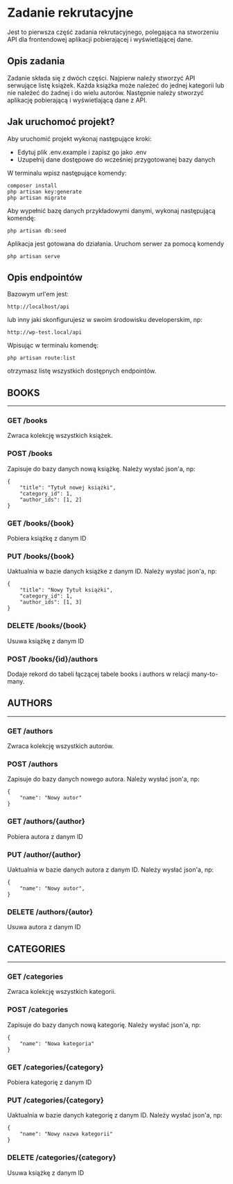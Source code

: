 # Zadanie rekrutacyjne
Jest to pierwsza część zadania rekrutacyjnego, polegająca na stworzeniu API dla frontendowej aplikacji pobierającej i wyświetlającej dane.

## Opis zadania
Zadanie składa się z dwóch części. Najpierw należy stworzyć API serwujące listę książek. Każda książka może należeć do jednej kategorii lub nie należeć do żadnej i do wielu autorów.
Następnie należy stworzyć aplikację pobierającą i wyświetlającą dane z API.

## Jak uruchomoć projekt?

Aby uruchomić projekt wykonaj następujące kroki:

* Edytuj plik .env.example i zapisz go jako .env
* Uzupełnij dane dostępowe do wcześniej przygotowanej bazy danych

W terminalu wpisz następujące komendy:
```
composer install
php artisan key:generate
php artisan migrate
```

Aby wypełnić bazę danych przykładowymi danymi, wykonaj następującą komendę:
```
php artisan db:seed
```

Aplikacja jest gotowana do działania. Uruchom serwer za pomocą komendy
```
php artisan serve
```

## Opis endpointów

Bazowym url'em jest:
```
http://localhost/api
```
lub inny jaki skonfigurujesz w swoim środowisku developerskim, np:
```
http://wp-test.local/api
```

Wpisując w terminalu komendę:
```
php artisan route:list
```
otrzymasz listę wszystkich dostępnych endpointów.

## BOOKS
---

### GET /books
Zwraca kolekcję wszystkich książek.

### POST /books
Zapisuje do bazy danych nową książkę. Należy wysłać json'a, np:
```
{
    "title": "Tytuł nowej książki",
    "category_id": 1,
    "author_ids": [1, 2]
}
```

### GET /books/{book}
Pobiera książkę z danym ID

### PUT /books/{book}
Uaktualnia w bazie danych książke z danym ID. Należy wysłać json'a, np:
```
{
    "title": "Nowy Tytuł książki",
    "category_id": 1,
    "author_ids": [1, 3]
}
```

### DELETE /books/{book}
Usuwa książkę z danym ID

### POST /books/{id}/authors
Dodaje rekord do tabeli łączącej tabele books i authors w relacji many-to-many.

## AUTHORS
---

### GET /authors
Zwraca kolekcję wszystkich autorów.

### POST /authors
Zapisuje do bazy danych nowego autora. Należy wysłać json'a, np:
```
{
    "name": "Nowy autor"
}
```

### GET /authors/{author}
Pobiera autora z danym ID

### PUT /author/{author}
Uaktualnia w bazie danych autora z danym ID. Należy wysłać json'a, np:
```
{
    "name": "Nowy autor",
}
```

### DELETE /authors/{autor}
Usuwa autora z danym ID

## CATEGORIES
---

### GET /categories
Zwraca kolekcję wszystkich kategorii.

### POST /categories
Zapisuje do bazy danych nową kategorię. Należy wysłać json'a, np:
```
{
    "name": "Nowa kategoria"
}
```

### GET /categories/{category}
Pobiera kategorię z danym ID

### PUT /categories/{category}
Uaktualnia w bazie danych kategorię z danym ID. Należy wysłać json'a, np:
```
{
    "name": "Nowy nazwa kategorii"
}
```

### DELETE /categories/{category}
Usuwa książkę z danym ID
